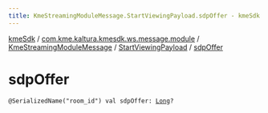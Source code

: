 ```yaml
---
title: KmeStreamingModuleMessage.StartViewingPayload.sdpOffer - kmeSdk
---
```


[kmeSdk](../../../index.html) / [com.kme.kaltura.kmesdk.ws.message.module](../../index.html) / [KmeStreamingModuleMessage](../index.html) / [StartViewingPayload](index.html) / [sdpOffer](./sdp-offer.html)

# sdpOffer

`@SerializedName("room_id") val sdpOffer: `[`Long`](https://kotlinlang.org/api/latest/jvm/stdlib/kotlin/-long/index.html)`?`